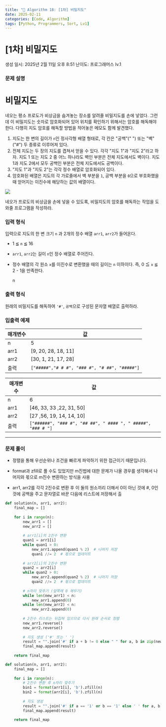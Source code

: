 ```yaml
---
title: "🧠 Algorithm 18: [1차] 비밀지도"
date: 2025-02-11
categories: [Code, Algorithm]
tags: [Python, Programmers, Sort, Lv1]
---
```


# [1차] 비밀지도

생성 일시: 2025년 2월 11일 오후 8:51
난이도: 프로그래머스 lv.1

### **문제 설명**

# **비밀지도**

네오는 평소 프로도가 비상금을 숨겨놓는 장소를 알려줄 비밀지도를 손에 넣었다. 그런데 이 비밀지도는 숫자로 암호화되어 있어 위치를 확인하기 위해서는 암호를 해독해야 한다. 다행히 지도 암호를 해독할 방법을 적어놓은 메모도 함께 발견했다.

1. 지도는 한 변의 길이가 `n`인 정사각형 배열 형태로, 각 칸은 "공백"(" ") 또는 "벽"("#") 두 종류로 이루어져 있다.
2. 전체 지도는 두 장의 지도를 겹쳐서 얻을 수 있다. 각각 "지도 1"과 "지도 2"라고 하자. 지도 1 또는 지도 2 중 어느 하나라도 벽인 부분은 전체 지도에서도 벽이다. 지도 1과 지도 2에서 모두 공백인 부분은 전체 지도에서도 공백이다.
3. "지도 1"과 "지도 2"는 각각 정수 배열로 암호화되어 있다.
4. 암호화된 배열은 지도의 각 가로줄에서 벽 부분을 `1`, 공백 부분을 `0`으로 부호화했을 때 얻어지는 이진수에 해당하는 값의 배열이다.

![](http://t1.kakaocdn.net/welcome2018/secret8.png)

네오가 프로도의 비상금을 손에 넣을 수 있도록, 비밀지도의 암호를 해독하는 작업을 도와줄 프로그램을 작성하라.

### **입력 형식**

입력으로 지도의 한 변 크기 `n` 과 2개의 정수 배열 `arr1`, `arr2`가 들어온다.

- 1 ≦ `n` ≦ 16
- `arr1`, `arr2`는 길이 `n`인 정수 배열로 주어진다.
- 정수 배열의 각 원소 `x`를 이진수로 변환했을 때의 길이는 `n` 이하이다. 즉, 0 ≦ `x` ≦ 2 - 1을 만족한다.
    
    n
    

### **출력 형식**

원래의 비밀지도를 해독하여 `'#'`, `공백`으로 구성된 문자열 배열로 출력하라.

### **입출력 예제**

| 매개변수 | 값 |
| --- | --- |
| n | 5 |
| arr1 | [9, 20, 28, 18, 11] |
| arr2 | [30, 1, 21, 17, 28] |
| 출력 | `["#####","# # #", "### #", "# ##", "#####"]` |

| 매개변수 | 값 |
| --- | --- |
| n | 6 |
| arr1 | [46, 33, 33 ,22, 31, 50] |
| arr2 | [27 ,56, 19, 14, 14, 10] |
| 출력 | `["######", "### #", "## ##", " #### ", " #####", "### # "]` |

---

### 문제 풀이

- 정렬을 통해 우선순위나 조건을 빠르게 파악하기 위한 접근이기 때문입니다.

- format과 zfill로 풀 수도 있었지만 m진법에 대한 문제가 나올 경우를 생각해서 나머지와 몫으로 m진수 변환하는 방식을 사용
- arr1, arr2를 각각 2진수로 변환 후 이 둘의 원소끼리 더해서 0이 아닌 것에 #, 0인것에 공백을 주고 문자열로 바꾼 다음에 리스트에 저장해서 출

```python
def solution(n, arr1, arr2):
    final_map = []
    
    for i in range(n):
        new_arr1 = []
        new_arr2 = []
        
        # arr1[i]의 2진수 변환
        quan1 = arr1[i]
        while quan1 > 0:
            new_arr1.append(quan1 % 2)  # 나머지 저장
            quan1 //= 2  # 몫으로 업데이트
        
        # arr2[i]의 2진수 변환
        quan2 = arr2[i]
        while quan2 > 0:
            new_arr2.append(quan2 % 2)  # 나머지 저장
            quan2 //= 2  # 몫으로 업데이트
        
        # n자리 맞추기 (앞쪽에 0 채우기)
        while len(new_arr1) < n:
            new_arr1.append(0)
        while len(new_arr2) < n:
            new_arr2.append(0)
        
        # 2진수 리스트는 뒤집혀 있으므로 다시 원래 순서로 정렬
        new_arr1.reverse()
        new_arr2.reverse()
        
        # 지도 생성 ('#' 또는 ' ')
        result = "".join('#' if a + b != 0 else " " for a, b in zip(new_arr1, new_arr2))
        final_map.append(result)
    
    return final_map

```

```python
def solution(n, arr1, arr2):
    final_map = []
    
    for i in range(n):
        # 2진수 변환 후 n자리 맞추기
        bin1 = format(arr1[i], 'b').zfill(n)
        bin2 = format(arr2[i], 'b').zfill(n)
        
        # 지도 생성
        result = "".join('#' if a == '1' or b == '1' else ' ' for a, b in zip(bin1, bin2))
        final_map.append(result)
        
    return final_map

```